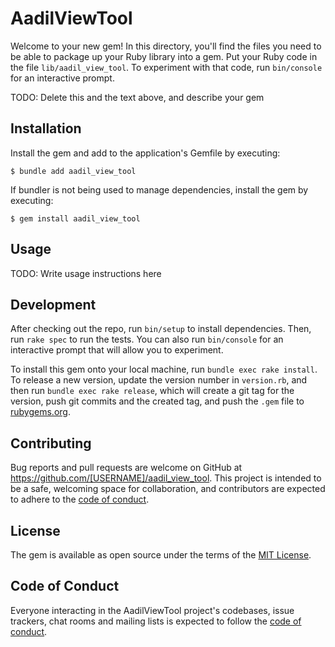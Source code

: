 # AadilViewTool

Welcome to your new gem! In this directory, you'll find the files you need to be able to package up your Ruby library into a gem. Put your Ruby code in the file `lib/aadil_view_tool`. To experiment with that code, run `bin/console` for an interactive prompt.

TODO: Delete this and the text above, and describe your gem

## Installation

Install the gem and add to the application's Gemfile by executing:

    $ bundle add aadil_view_tool

If bundler is not being used to manage dependencies, install the gem by executing:

    $ gem install aadil_view_tool

## Usage

TODO: Write usage instructions here

## Development

After checking out the repo, run `bin/setup` to install dependencies. Then, run `rake spec` to run the tests. You can also run `bin/console` for an interactive prompt that will allow you to experiment.

To install this gem onto your local machine, run `bundle exec rake install`. To release a new version, update the version number in `version.rb`, and then run `bundle exec rake release`, which will create a git tag for the version, push git commits and the created tag, and push the `.gem` file to [rubygems.org](https://rubygems.org).

## Contributing

Bug reports and pull requests are welcome on GitHub at https://github.com/[USERNAME]/aadil_view_tool. This project is intended to be a safe, welcoming space for collaboration, and contributors are expected to adhere to the [code of conduct](https://github.com/[USERNAME]/aadil_view_tool/blob/master/CODE_OF_CONDUCT.md).

## License

The gem is available as open source under the terms of the [MIT License](https://opensource.org/licenses/MIT).

## Code of Conduct

Everyone interacting in the AadilViewTool project's codebases, issue trackers, chat rooms and mailing lists is expected to follow the [code of conduct](https://github.com/[USERNAME]/aadil_view_tool/blob/master/CODE_OF_CONDUCT.md).
